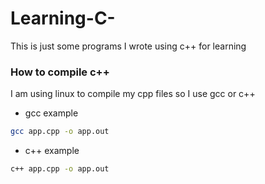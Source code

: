 # Learning-C-
This is just some programs I wrote using c++ for learning

### How to compile c++
I am using linux to compile my cpp files so I use gcc or c++
- gcc example
```bash
gcc app.cpp -o app.out
```

- c++ example
```bash
c++ app.cpp -o app.out
```
